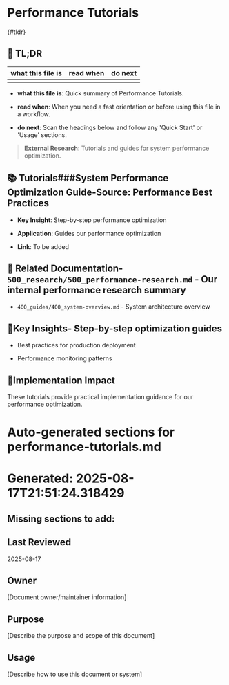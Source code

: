 <!-- CONTEXT_REFERENCE: 400_guides/400_cursor-context-engineering-guide.md -->
<!-- MODULE_REFERENCE: 400_guides/400_deployment-environment-guide.md -->
<!-- MODULE_REFERENCE: 400_guides/400_performance-optimization-guide.md -->
<!-- MODULE_REFERENCE: 400_guides/400_system-overview.md -->

# Performance Tutorials

{#tldr}

## 🔎 TL;DR

| what this file is | read when | do next |
|---|---|---|
|  |  |  |

- **what this file is**: Quick summary of Performance Tutorials.

- **read when**: When you need a fast orientation or before using this file in a workflow.

- **do next**: Scan the headings below and follow any 'Quick Start' or 'Usage' sections.

> **External Research**: Tutorials and guides for system performance optimization.

## 📚 **Tutorials**###**System Performance Optimization Guide**-**Source**: Performance Best Practices

- **Key Insight**: Step-by-step performance optimization

- **Application**: Guides our performance optimization

- **Link**: To be added

## 🔗 **Related Documentation**- `500_research/500_performance-research.md` - Our internal performance research summary

- `400_guides/400_system-overview.md` - System architecture overview

## 📖**Key Insights**- Step-by-step optimization guides

- Best practices for production deployment

- Performance monitoring patterns

## 🎯**Implementation Impact**

These tutorials provide practical implementation guidance for our performance optimization.

<!-- README_AUTOFIX_START -->
# Auto-generated sections for performance-tutorials.md
# Generated: 2025-08-17T21:51:24.318429

## Missing sections to add:

## Last Reviewed

2025-08-17

## Owner

[Document owner/maintainer information]

## Purpose

[Describe the purpose and scope of this document]

## Usage

[Describe how to use this document or system]

<!-- README_AUTOFIX_END -->
